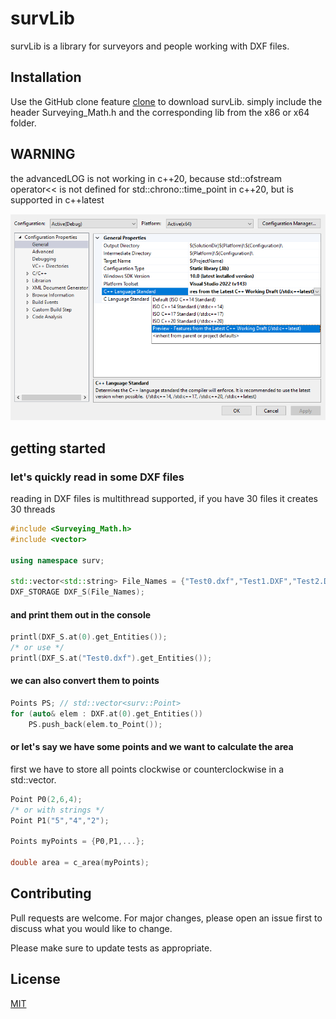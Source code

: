 # survLib

survLib is a library for surveyors and people working with DXF files.

## Installation

Use the GitHub clone feature [clone](https://github.com/Katze719/survLib.git) to download survLib.
simply include the header Surveying_Math.h and the corresponding lib from the x86 or x64 folder. 

## WARNING

the advancedLOG is not working in c++20, 
because std::ofstream operator<< is not defined for std::chrono::time_point in c++20, 
but is supported in c++latest

![version](version.png?raw=true "Title")

## getting started

### let's quickly read in some DXF files
reading in DXF files is multithread supported, if you have 30 files it creates 30 threads

```c++
#include <Surveying_Math.h>
#include <vector>

using namespace surv;

std::vector<std::string> File_Names = {"Test0.dxf","Test1.DXF","Test2.Dxf",...};
DXF_STORAGE DXF_S(File_Names);
```
#### and print them out in the console
```c++
printl(DXF_S.at(0).get_Entities());
/* or use */
printl(DXF_S.at("Test0.dxf").get_Entities());
```
#### we can also convert them to points
```c++
Points PS; // std::vector<surv::Point>
for (auto& elem : DXF.at(0).get_Entities())
	PS.push_back(elem.to_Point());
```
#### or let's say we have some points and we want to calculate the area
first we have to store all points clockwise or counterclockwise in a std::vector.
```c++
Point P0(2,6,4);
/* or with strings */
Point P1("5","4","2");

Points myPoints = {P0,P1,...};

double area = c_area(myPoints);
```

## Contributing
Pull requests are welcome. For major changes, please open an issue first to discuss what you would like to change.

Please make sure to update tests as appropriate.

## License
[MIT](https://choosealicense.com/licenses/mit/)
